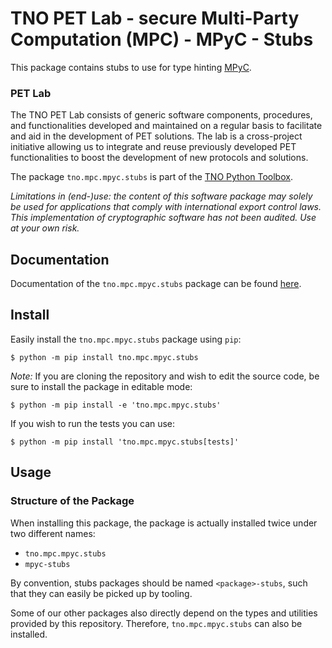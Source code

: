 # TNO PET Lab - secure Multi-Party Computation (MPC) - MPyC - Stubs

This package contains stubs to use for type hinting [MPyC](https://github.com/lschoe/mpyc).

### PET Lab

The TNO PET Lab consists of generic software components, procedures, and functionalities developed and maintained on a regular basis to facilitate and aid in the development of PET solutions. The lab is a cross-project initiative allowing us to integrate and reuse previously developed PET functionalities to boost the development of new protocols and solutions.

The package `tno.mpc.mpyc.stubs` is part of the [TNO Python Toolbox](https://github.com/TNO-PET).

_Limitations in (end-)use: the content of this software package may solely be used for applications that comply with international export control laws._  
_This implementation of cryptographic software has not been audited. Use at your own risk._

## Documentation

Documentation of the `tno.mpc.mpyc.stubs` package can be found
[here](https://docs.pet.tno.nl/mpc/mpyc/stubs/2.9.0).

## Install

Easily install the `tno.mpc.mpyc.stubs` package using `pip`:

```console
$ python -m pip install tno.mpc.mpyc.stubs
```

_Note:_ If you are cloning the repository and wish to edit the source code, be
sure to install the package in editable mode:

```console
$ python -m pip install -e 'tno.mpc.mpyc.stubs'
```

If you wish to run the tests you can use:

```console
$ python -m pip install 'tno.mpc.mpyc.stubs[tests]'
```

## Usage

### Structure of the Package

When installing this package, the package is actually installed twice under two
different names:

- `tno.mpc.mpyc.stubs`
- `mpyc-stubs`

By convention, stubs packages should be named `<package>-stubs`, such that they
can easily be picked up by tooling.

Some of our other packages also directly depend on the types and utilities
provided by this repository. Therefore, `tno.mpc.mpyc.stubs` can also be
installed.
